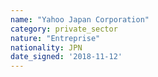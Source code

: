 ```yaml
---
name: "Yahoo Japan Corporation"
category: private_sector
nature: "Entreprise"
nationality: JPN
date_signed: '2018-11-12'
---
```

    